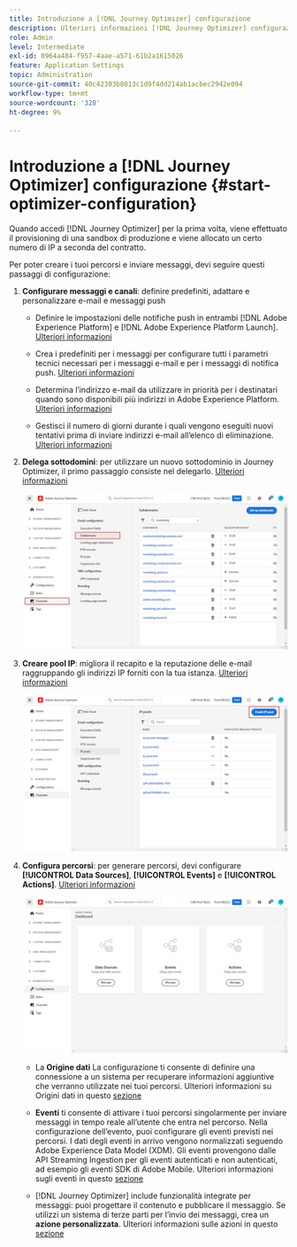 ```yaml
---
title: Introduzione a [!DNL Journey Optimizer] configurazione
description: Ulteriori informazioni [!DNL Journey Optimizer] configurazione
role: Admin
level: Intermediate
exl-id: 0964a484-f957-4aae-a571-61b2a1615026
feature: Application Settings
topic: Administration
source-git-commit: 40c42303b8013c1d9f4dd214ab1acbec2942e094
workflow-type: tm+mt
source-wordcount: '328'
ht-degree: 9%

---
```



# Introduzione a [!DNL Journey Optimizer] configurazione {#start-optimizer-configuration}

Quando accedi [!DNL Journey Optimizer] per la prima volta, viene effettuato il provisioning di una sandbox di produzione e viene allocato un certo numero di IP a seconda del contratto.

Per poter creare i tuoi percorsi e inviare messaggi, devi seguire questi passaggi di configurazione:

1. **Configurare messaggi e canali**: definire predefiniti, adattare e personalizzare e-mail e messaggi push

   * Definire le impostazioni delle notifiche push in entrambi [!DNL Adobe Experience Platform] e [!DNL Adobe Experience Platform Launch]. [Ulteriori informazioni](../configuration/push-gs.md)

   * Crea i predefiniti per i messaggi per configurare tutti i parametri tecnici necessari per i messaggi e-mail e per i messaggi di notifica push. [Ulteriori informazioni](message-presets.md)

   * Determina l’indirizzo e-mail da utilizzare in priorità per i destinatari quando sono disponibili più indirizzi in Adobe Experience Platform. [Ulteriori informazioni](primary-email-addresses.md)

   * Gestisci il numero di giorni durante i quali vengono eseguiti nuovi tentativi prima di inviare indirizzi e-mail all’elenco di eliminazione. [Ulteriori informazioni](manage-suppression-list.md)

   <!--
    * Understand push notification flow. [Learn more](../configuration/push-gs.md)
    -->

1. **Delega sottodomini**: per utilizzare un nuovo sottodominio in Journey Optimizer, il primo passaggio consiste nel delegarlo. [Ulteriori informazioni](about-subdomain-delegation.md)

   ![](assets/subdomain.png)

1. **Creare pool IP**: migliora il recapito e la reputazione delle e-mail raggruppando gli indirizzi IP forniti con la tua istanza. [Ulteriori informazioni](ip-pools.md)

   ![](assets/ip-pool.png)

1. **Configura percorsi**: per generare percorsi, devi configurare **[!UICONTROL Data Sources]**, **[!UICONTROL Events]** e **[!UICONTROL Actions]**. [Ulteriori informazioni](about-data-sources-events-actions.md)

   ![](assets/admin-menu.png)

   * La **Origine dati** La configurazione ti consente di definire una connessione a un sistema per recuperare informazioni aggiuntive che verranno utilizzate nei tuoi percorsi. Ulteriori informazioni su Origini dati in questo [sezione](../datasource/about-data-sources.md)

   * **Eventi** ti consente di attivare i tuoi percorsi singolarmente per inviare messaggi in tempo reale all’utente che entra nel percorso. Nella configurazione dell’evento, puoi configurare gli eventi previsti nei percorsi. I dati degli eventi in arrivo vengono normalizzati seguendo Adobe Experience Data Model (XDM). Gli eventi provengono dalle API Streaming Ingestion per gli eventi autenticati e non autenticati, ad esempio gli eventi SDK di Adobe Mobile. Ulteriori informazioni sugli eventi in questo [sezione](../event/about-events.md)

   * [!DNL Journey Optimizer] include funzionalità integrate per messaggi: puoi progettare il contenuto e pubblicare il messaggio. Se utilizzi un sistema di terze parti per l’invio dei messaggi, crea un **azione personalizzata**. Ulteriori informazioni sulle azioni in questo [sezione](../action/action.md)